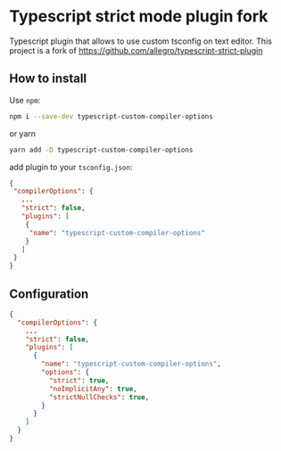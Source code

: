 # Typescript strict mode plugin fork

Typescript plugin that allows to use custom tsconfig on text editor.
This project is a fork of https://github.com/allegro/typescript-strict-plugin

## How to install

 Use `npm`:
```bash
npm i --save-dev typescript-custom-compiler-options
```
or yarn 
```bash
yarn add -D typescript-custom-compiler-options
```
add plugin to your `tsconfig.json`:
```json
{
 "compilerOptions": {
   ...
   "strict": false,
   "plugins": [
    {
     "name": "typescript-custom-compiler-options"
    }
   ]
 }
}
```

## Configuration
```json
{
  "compilerOptions": {
    ...
    "strict": false,
    "plugins": [
      {
        "name": "typescript-custom-compiler-options",
        "options": {
          "strict": true,
          "noImplicitAny": true,
          "strictNullChecks": true,
        }
      }
    ]
  }
}
